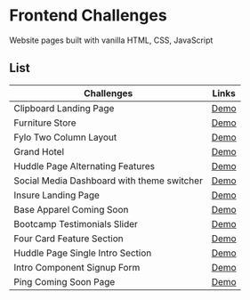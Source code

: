 # Frontend Challenges

Website pages built with vanilla HTML, CSS, JavaScript

## List

| Challenges                                    | Links                                                                                                                         |
| -----------------------------------           | ----------------------------------------------------------------------------------------------------------------              |
| Clipboard Landing Page                        | [Demo](https://frontend-challenges.mahesh-yadav.vercel.app/clipboard-landing-page/index.html)                                 |
| Furniture Store                               | [Demo](https://frontend-challenges.mahesh-yadav.vercel.app/furniture-store/index.html)                                        |
| Fylo Two Column Layout                        | [Demo](https://frontend-challenges.mahesh-yadav.vercel.app/fylo-two-column-layout/index.html)                                 |
| Grand Hotel                                   | [Demo](https://frontend-challenges.mahesh-yadav.vercel.app/grand-hotel/index.html)                                            |
| Huddle Page Alternating Features              | [Demo](https://frontend-challenges.mahesh-yadav.vercel.app/huddle-landing-page-with-alternating-feature-blocks/index.html)    |
| Social Media Dashboard with theme switcher    | [Demo](https://frontend-challenges.mahesh-yadav.vercel.app/social-media-dashboard-with-theme-switcher/index.html)             |
| Insure Landing Page                           | [Demo](https://frontend-challenges.mahesh-yadav.vercel.app/insure-landing-page/index.html)                                    |
| Base Apparel Coming Soon                      | [Demo](https://frontend-challenges.mahesh-yadav.vercel.app/base-apparel-coming-soon/index.html)                               |
| Bootcamp Testimonials Slider                  | [Demo](https://frontend-challenges.mahesh-yadav.vercel.app/coding-bootcamp-testimonials-slider/index.html)                    |
| Four Card Feature Section                     | [Demo](https://frontend-challenges.mahesh-yadav.vercel.app/four-card-feature-section/index.html)                              |
| Huddle Page Single Intro Section              | [Demo](https://frontend-challenges.mahesh-yadav.vercel.app/huddle-landing-page-with-single-intro-section/index.html)          |
| Intro Component Signup Form                   | [Demo](https://frontend-challenges.mahesh-yadav.vercel.app/intro-component-with-signup-form/index.html)                       |
| Ping Coming Soon Page                         | [Demo](https://frontend-challenges.mahesh-yadav.vercel.app/ping-coming-soon-page/index.html)                                  |
